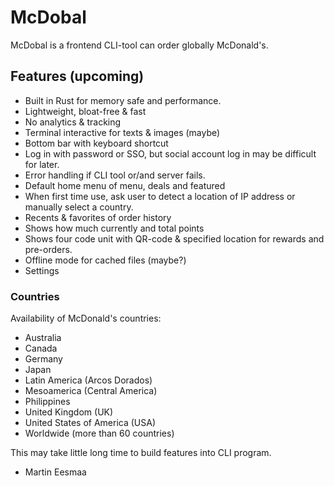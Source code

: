 # McDobal

McDobal is a frontend CLI-tool can order globally McDonald's.

## Features (upcoming)

- Built in Rust for memory safe and performance.
- Lightweight, bloat-free & fast
- No analytics & tracking
- Terminal interactive for texts & images (maybe)
- Bottom bar with keyboard shortcut
- Log in with password or SSO, but social account log in may be difficult for later.
- Error handling if CLI tool or/and server fails.
- Default home menu of menu, deals and featured
- When first time use, ask user to detect a location of IP address or manually select a country.
- Recents & favorites of order history
- Shows how much currently and total points
- Shows four code unit with QR-code & specified location for rewards and pre-orders.
- Offline mode for cached files (maybe?)
- Settings

### Countries

Availability of McDonald's countries:

* Australia
* Canada
* Germany
* Japan
* Latin America (Arcos Dorados)
* Mesoamerica (Central America)
* Philippines
* United Kingdom (UK)
* United States of America (USA)
* Worldwide (more than 60 countries)

This may take little long time to build features into CLI program.

- Martin Eesmaa